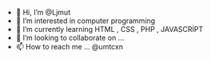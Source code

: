 - 👋 Hi, I’m @Ljmut
- 👀 I’m interested in computer programming
- 🌱 I’m currently learning HTML , CSS , PHP , JAVASCRİPT
- 💞️ I’m looking to collaborate on ...
- 📫 How to reach me ... @umtcxn

<!---
Ljmut/Ljmut is a ✨ special ✨ repository because its `README.md` (this file) appears on your GitHub profile.
You can click the Preview link to take a look at your changes.
--->
